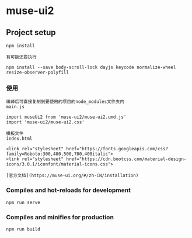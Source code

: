 # muse-ui2

## Project setup
```
npm install

有可能还要执行

npm install --save body-scroll-lock dayjs keycode normalize-wheel resize-observer-polyfill

```

### 使用
    编译后可直接复制到要使用的项目的node_modules文件夹内
    main.js
```
import museUi2 from 'muse-ui2/muse-ui2.umd.js'
import 'muse-ui2/muse-ui2.css'
```
    模板文件
    index.html
```
<link rel="stylesheet" href="https://fonts.googleapis.com/css?family=Roboto:300,400,500,700,400italic">
<link rel="stylesheet" href="https://cdn.bootcss.com/material-design-icons/3.0.1/iconfont/material-icons.css">
```
    [官方文档](https://muse-ui.org/#/zh-CN/installation)
    

### Compiles and hot-reloads for development
```
npm run serve
```

### Compiles and minifies for production
```
npm run build
```


